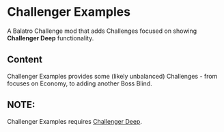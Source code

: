 # Challenger Examples

A Balatro Challenge mod that adds Challenges focused on showing **Challenger Deep** functionality.

## Content

Challenger Examples provides some (likely unbalanced) Challenges - from focuses on Economy, to adding another Boss Blind.

## NOTE:
Challenger Examples requires [Challenger Deep](https://github.com/OOkayOak/Challenger-Deep).